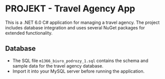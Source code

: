 # PROJEKT - Travel Agency App

This is a .NET 6.0 C# application for managing a travel agency. The project includes database integration and uses several NuGet packages for extended functionality.

## Database

- The SQL file `m1366_biuro_podrozy_1.sql` contains the schema and sample data for the travel agency database.
- Import it into your MySQL server before running the application.
